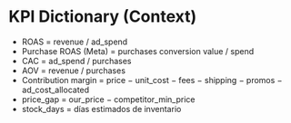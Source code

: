 # KPI Dictionary (Context)

- ROAS = revenue / ad_spend
- Purchase ROAS (Meta) = purchases conversion value / spend
- CAC = ad_spend / purchases
- AOV = revenue / purchases
- Contribution margin = price − unit_cost − fees − shipping − promos − ad_cost_allocated
- price_gap = our_price − competitor_min_price
- stock_days = días estimados de inventario
